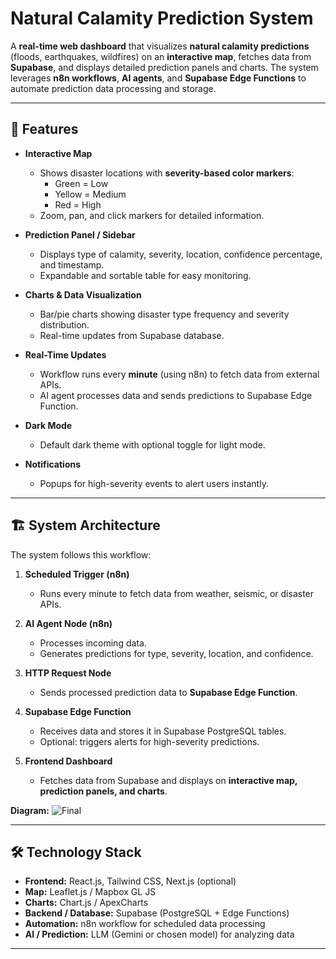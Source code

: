 # Natural Calamity Prediction System

A **real-time web dashboard** that visualizes **natural calamity predictions** (floods, earthquakes, wildfires) on an **interactive map**, fetches data from **Supabase**, and displays detailed prediction panels and charts. The system leverages **n8n workflows**, **AI agents**, and **Supabase Edge Functions** to automate prediction data processing and storage.

---

## 🌟 Features

- **Interactive Map**
  - Shows disaster locations with **severity-based color markers**:
    - Green = Low  
    - Yellow = Medium  
    - Red = High
  - Zoom, pan, and click markers for detailed information.

- **Prediction Panel / Sidebar**
  - Displays type of calamity, severity, location, confidence percentage, and timestamp.
  - Expandable and sortable table for easy monitoring.

- **Charts & Data Visualization**
  - Bar/pie charts showing disaster type frequency and severity distribution.
  - Real-time updates from Supabase database.

- **Real-Time Updates**
  - Workflow runs every **minute** (using n8n) to fetch data from external APIs.
  - AI agent processes data and sends predictions to Supabase Edge Function.

- **Dark Mode**
  - Default dark theme with optional toggle for light mode.

- **Notifications**
  - Popups for high-severity events to alert users instantly.

---

## 🏗 System Architecture

The system follows this workflow:

1. **Scheduled Trigger (n8n)**  
   - Runs every minute to fetch data from weather, seismic, or disaster APIs.

2. **AI Agent Node (n8n)**  
   - Processes incoming data.
   - Generates predictions for type, severity, location, and confidence.

3. **HTTP Request Node**  
   - Sends processed prediction data to **Supabase Edge Function**.

4. **Supabase Edge Function**  
   - Receives data and stores it in Supabase PostgreSQL tables.
   - Optional: triggers alerts for high-severity predictions.

5. **Frontend Dashboard**  
   - Fetches data from Supabase and displays on **interactive map, prediction panels, and charts**.

**Diagram:**
![Final ](https://github.com/user-attachments/assets/b60e2652-e306-4177-add2-1934c630c38b)


---

## 🛠 Technology Stack

- **Frontend:** React.js, Tailwind CSS, Next.js (optional)  
- **Map:** Leaflet.js / Mapbox GL JS  
- **Charts:** Chart.js / ApexCharts  
- **Backend / Database:** Supabase (PostgreSQL + Edge Functions)  
- **Automation:** n8n workflow for scheduled data processing  
- **AI / Prediction:** LLM (Gemini or chosen model) for analyzing data

---

